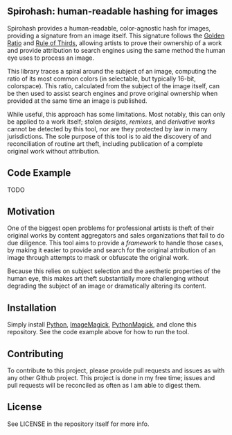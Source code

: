 ## Spirohash: human-readable hashing for images

Spirohash provides a human-readable, color-agnostic hash for images, providing a signature from an image itself. This signature follows the [Golden Ratio](https://en.wikipedia.org/wiki/Golden_ratio) and [Rule of Thirds](https://en.wikipedia.org/wiki/Rule_of_thirds), allowing artists to prove their ownership of a work and provide attribution to search engines using the same method the human eye uses to process an image.

This library traces a spiral around the subject of an image, computing the ratio of its most common colors (in selectable, but typically 16-bit, colorspace). This ratio, calculated from the subject of the image itself, can be then used to assist search engines and prove original ownership when provided at the same time an image is published.

While useful, this approach has some limitations. Most notably, this can only be applied to a work itself; stolen _designs_, _remixes_, and _derivative works_ cannot be detected by this tool, nor are they protected by law in many jurisdictions. The sole purpose of this tool is to aid the discovery of and reconciliation of routine art theft, including publication of a complete original work without attribution.

## Code Example

TODO

## Motivation

One of the biggest open problems for professional artists is theft of their original works by content aggregators and sales organizations that fail to do due diligence. This tool aims to provide a _framework_ to handle those cases, by making it easier to provide and search for the original attribution of an image through attempts to mask or obfuscate the original work.

Because this relies on subject selection and the aesthetic properties of the human eye, this makes art theft substantially more challenging without degrading the subject of an image or dramatically altering its content.

## Installation

Simply install [Python](https://www.python.org/), [ImageMagick](https://www.imagemagick.org/script/index.php), [PythonMagick](https://wiki.python.org/moin/ImageMagick), and clone this repository. See the code example above for how to run the tool.

## Contributing

To contribute to this project, please provide pull requests and issues as with any other Github project. This project is done in my free time; issues and pull requests will be reconciled as often as I am able to digest them.

## License

See LICENSE in the repository itself for more info.
